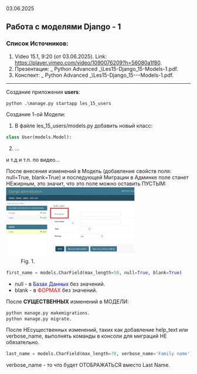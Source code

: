 03.06.2025 
## Работа с моделями Django - 1

### Список Источников:  

1. Video 15.1, 9:20 (от 03.06.2025). Link: https://player.vimeo.com/video/1090076209?h=56080a1f80.
2. Презентация: \_ Python Advanced _\Les15-Django_15-Models-1.pdf.
3. Конспект: \_ Python Advanced _\Les15-Django_15---Models-1.pdf.


---

Создание приложения **users**:  
```
python .\manage.py startapp les_15_users
```

Создание 1-ой Модели:
1. В файле les_15_users/models.py добавить новый класс: 
```python
class User(models.Model):
```
2. ...

и т.д и т.п. по видео...


После внесения изменений в Модель (добавление свойств поля: null=True, blank=True) и 
последующей Миграции в Админке поле станет НЕжирным, это значит, что это поле 
можно оставить ПУСТЫМ:
<img src="figs/img_1.png" width="350"/>  
<a id="img5" style="margin: 40px;">Fig. 1.</a>

```python
first_name = models.CharField(max_length=50, null=True, blank=True)
```
- null - в <span style="color: blue;">Базах Данных</span> без значений.  
- blank - в <span style="color: red;">ФОРМАХ</span> без значений.  

После __СУЩЕСТВЕННЫХ__ изменений в МОДЕЛИ:  
```
python manage.py makemigrations.
python manage.py migrate.
```

После НЕсущественных изменений, таких как добавление help_text или verbose_name,
выполнять команды в консоли для миграций НЕ обязательно.

```python
last_name = models.CharField(max_length=70, verbose_name='Family name')
```
verbose_name - то что будет ОТОБРАЖАТЬСЯ вместо Last Name.

